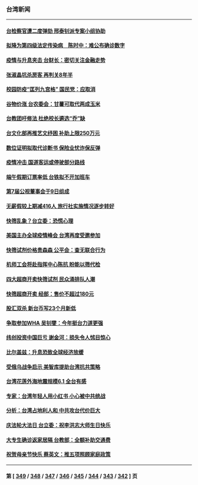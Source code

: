 ### 台湾新闻
---
#### [台检察官遭二度弹劾 邢泰钊派专案小组协助](../../pages/ncid1349361/n13731410.md) 
#### [拟降为第四级法定传染病　陈时中：难公布确诊数字](../../pages/ncid1349361/n13731337.md) 
#### [疫情与升息夹击 台财长：密切关注金融走势](../../pages/ncid1349361/n13731424.md) 
#### [张淑晶坑杀房客 再判关8年半](../../pages/ncid1349361/n13731418.md) 
#### [校园防疫“匡列九宫格” 国民党：应取消](../../pages/ncid1349361/n13731339.md) 
#### [谷物价涨 台农委会：甘薯可取代两成玉米](../../pages/ncid1349361/n13731388.md) 
#### [台教团吁修法 杜绝校长遴选“乔”缺](../../pages/ncid1349361/n13731396.md) 
#### [台文化部再推艺文纾困 补助上限250万元](../../pages/ncid1349361/n13731398.md) 
#### [数位证明拟取代诊断书 保险业忧诈保反弹](../../pages/ncid1349361/n13731394.md) 
#### [疫情冲击 国道客运或停驶部分路线](../../pages/ncid1349361/n13731392.md) 
#### [端午假期订票率低 台铁拟不开加班车](../../pages/ncid1349361/n13731389.md) 
#### [第7届公视董事会于9日组成](../../pages/ncid1349361/n13731369.md) 
#### [无薪假较上期减416人 旅行社实施情况逐步转好](../../pages/ncid1349361/n13731352.md) 
#### [快筛乱象？台立委：恐慌心理](../../pages/ncid1349361/n13731342.md) 
#### [美国主办全球疫情峰会 台湾再度受邀参加](../../pages/ncid1349361/n13731347.md) 
#### [快筛试剂价格贵森森 公平会：查无联合行为](../../pages/ncid1349361/n13731354.md) 
#### [机师工会将赴指挥中心陈抗 盼能以筛代检](../../pages/ncid1349361/n13731353.md) 
#### [四大超商开卖快筛试剂 民众涌排队人潮](../../pages/ncid1349361/n13731349.md) 
#### [快筛超商开卖 经部：售价不超过180元](../../pages/ncid1349361/n13731356.md) 
#### [股汇双杀 新台币写23个月新低](../../pages/ncid1349361/n13731315.md) 
#### [争取参加WHA 吴钊燮：今年挺台力道更强](../../pages/ncid1349361/n13731319.md) 
#### [纬创投资中国巨亏 谢金河：损失令人怵目惊心](../../pages/ncid1349361/n13731194.md) 
#### [比尔盖兹：升息恐致全球经济放缓](../../pages/ncid1349361/n13731243.md) 
#### [受俄乌战争启示 美智库提助台湾抗共策略](../../pages/ncid1349361/n13730845.md) 
#### [台湾花莲外海地震规模6.1 全台有感](../../pages/ncid1349361/n13731063.md) 
#### [专家：台湾年轻人用小红书 小心被中共统战](../../pages/ncid1349361/n13730837.md) 
#### [分析：台湾占地利人和 中共攻台代价巨大](../../pages/ncid1349361/n13727385.md) 
#### [庆法轮大法日 台立委：祝李洪志大师生日快乐](../../pages/ncid1349361/n13730336.md) 
#### [大专生确诊返家居隔 台教部：全额补助交通费](../../pages/ncid1349361/n13730345.md) 
#### [祝贺母亲节快乐 蔡英文：推五项照顾家庭政策](../../pages/ncid1349361/n13730355.md) 

---
#### 第 [ [349](./349.md) / [348](./348.md) / [347](./347.md) / [346](./346.md) / [345](./345.md) / [344](./344.md) / [343](./343.md) / [342](./342.md) ] 页
